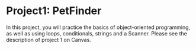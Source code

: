 # Project1: PetFinder
In this project, you will practice the basics of object-oriented programming, as well as using loops, conditionals, strings and a Scanner.
Please see the description of project 1 on Canvas.
